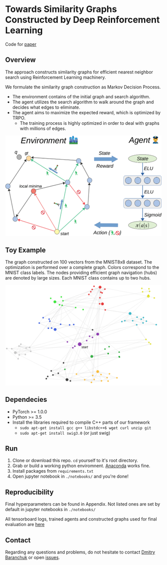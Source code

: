 # Towards Similarity Graphs Constructed by Deep Reinforcement Learning
Code for [paper](TODO)

## Overview

The approach constructs similarity graphs for efficient nearest neighbor search using Reinforcement Learning machinery.

We formulate the similarity graph construction as Markov Decision Process. 

* The environment contains of the initial graph and search algorithm. 
* The agent utilizes the search algorithm to walk around the graph and decides what edges to eliminate. 
* The agent aims to maximize the expected reward, which is optimized by TRPO. 
    * The training process is highly optimized in order to deal with graphs with millions of edges.

<img src="./resources/env_agent.png" width=700px>


## Toy Example

The graph constructed on 100 vectors from the MNIST8x8 dataset. The optimization is performed over a complete graph. Colors correspond to the MNIST class labels. The nodes providing efficient graph navigation (hubs) are denoted by large sizes. Each MNIST class contains up to two hubs.

<img src="./resources/toy_example.png" width=700px>

## Dependecies 

* PyTorch >= 1.0.0 
* Python >= 3.5
* Install the libraries required to compile C++ parts of our framework
  * ```sudo apt-get install gcc g++ libstdc++6 wget curl unzip git```
  * ```sudo apt-get install swig3.0``` (or just swig)
  

## Run
1. Clone or download this repo. `cd` yourself to it's root directory.
2. Grab or build a working python enviromnent. [Anaconda](https://www.anaconda.com/) works fine.
3. Install packages from `requirements.txt`
4. Open jupyter notebook in `./notebooks/` and you're done!


## Reproducibility

Final hyperparameters can be found in Appendix. Not listed ones are set by default in jupyter notebooks in `./notebooks/` 

All tensorboard logs, trained agents and constructed graphs used for final evaluation are [here](https://www.dropbox.com/sh/h0onjsyqrvguila/AACAd4KU8UZ8GzI1yQCenQDia?dl=0)


## Contact
Regarding any questions and problems, do not hesitate to contact [Dmitry Baranchuk](mailto:dmitry.baranchuk@grpahics.cs.msu) or open [issues](https://github.com/dbaranchuk/nns-meets-deep-rl/issues).